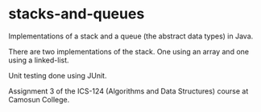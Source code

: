 # stacks-and-queues
Implementations of a stack and a queue (the abstract data types) in Java.

There are two implementations of the stack. One using an array and one using a linked-list.

Unit testing done using JUnit.

Assignment 3 of the ICS-124 (Algorithms and Data Structures) course at Camosun College.
